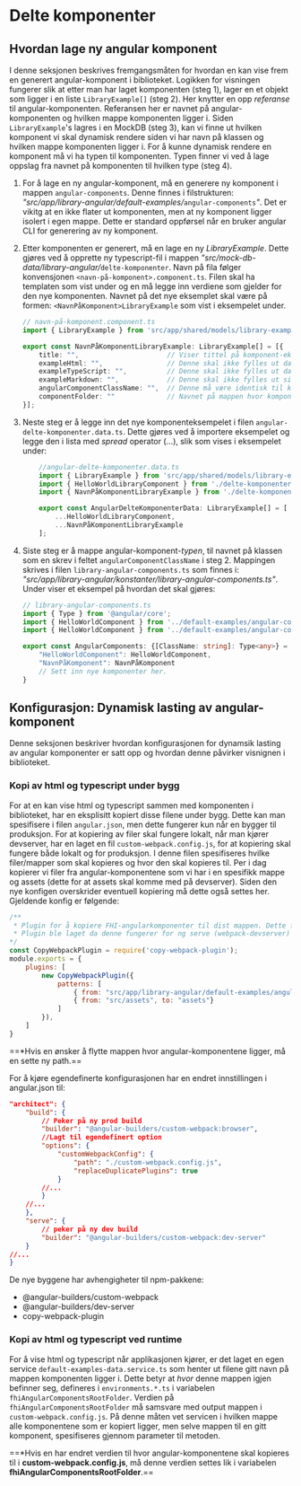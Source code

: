 # Delte komponenter

## Hvordan lage ny angular komponent

I denne seksjonen beskrives fremgangsmåten for hvordan en kan vise frem en generert angular-komponent i biblioteket. Logikken for visningen fungerer slik at etter man har laget komponenten (steg 1), lager en et objekt som ligger i en liste `LibraryExample[]` (steg 2). Her knytter en opp _referanse_ til angular-komponenten. Referansen her er navnet på angular-komponenten og hvilken mappe komponenten ligger i. Siden `LibraryExample`'s lagres i en MockDB (steg 3), kan vi finne ut hvilken komponent vi skal dynamisk rendere siden vi har navn på klassen og hvilken mappe komponenten ligger i. For å kunne dynamisk rendere en komponent må vi ha typen til komponenten. Typen finner vi ved å lage oppslag fra navnet på komponenten til hvilken type (steg 4).

1. For å lage en ny angular-komponent, må en generere ny komponent i mappen `angular-components`. Denne finnes i filstrukturen: _"src/app/library-angular/default-examples/_`angular-components`_"_. Det er vikitg at en ikke flater ut komponenten, men at ny komponent ligger isolert i egen mappe. Dette er standard oppførsel når en bruker angular CLI for generering av ny komponent.


2. Etter komponenten er generert, må en lage en ny _LibraryExample_. Dette gjøres ved å opprette ny typescript-fil i mappen _"src/mock-db-data/library-angular/_`delte-komponenter`. Navn på fila følger konvensjonen `<navn-på-komponent>.component.ts`. Filen skal ha templaten som vist under og en må legge inn verdiene som gjelder for den nye komponenten. Navnet på det nye eksemplet skal være på formen: `<NavnPåKomponent>LibraryExample` som vist i eksempelet under.
    ```ts
    // navn-på-komponent.component.ts
    import { LibraryExample } from 'src/app/shared/models/library-example.model';

    export const NavnPåKomponentLibraryExample: LibraryExample[] = [{
        title: "",                      // Viser tittel på komponent-eksempelet
        exampleHtml: "",                // Denne skal ikke fylles ut da html hentes automatisk
        exampleTypeScript: "",          // Denne skal ikke fylles ut da typescript hentes automatisk
        exampleMarkdown: "",            // Denne skal ikke fylles ut siden typescript hentes
        angularComponentClassName: "",  // Denne må være identisk til klassenavnet til angular komponenten
        componentFolder: ""             // Navnet på mappen hvor komponenten ligger under
    }];

    ```
3. Neste steg er å legge inn det nye komponenteksempelet i filen `angular-delte-komponenter.data.ts`. Dette gjøres ved å importere eksempelet og legge den i lista med _spread_ operator (...), slik som vises i eksempelet under:
    ```ts
        //angular-delte-komponenter.data.ts
        import { LibraryExample } from 'src/app/shared/models/library-example.model';
        import { HelloWorldLibraryComponent } from './delte-komponenter/hello-world.component';
        import { NavnPåKomponentLibraryExample } from './delte-komponenter/navn-på-komponent.component.ts';

        export const AngularDelteKomponenterData: LibraryExample[] = [
            ...HelloWorldLibraryComponent,
            ...NavnPåKomponentLibraryExample
        ];
    ```
4. Siste steg er å mappe angular-komponent-_typen_, til navnet på klassen som en skrev i feltet `angularComponentClassName` i steg 2. Mappingen skrives i filen `library-angular-components.ts` som finnes i: _"src/app/library-angular/konstanter/library-angular-components.ts"_. Under viser et eksempel på hvordan det skal gjøres:
    ```ts
    // library-angular-components.ts
    import { Type } from '@angular/core';
    import { HelloWorldComponent } from '../default-examples/angular-components/hello-world/hello-world.component';
    import { HelloWorldComponent } from '../default-examples/angular-components/navn-på-komponent/navn-på-komponent.component';

    export const AngularComponents: {[ClassName: string]: Type<any>} = {
        "HelloWorldComponent": HelloWorldComponent,
        "NavnPåKomponent": NavnPåKomponent
        // Sett inn nye komponenter her.
    }
    ```
## Konfigurasjon: Dynamisk lasting av angular-komponent

Denne seksjonen beskriver hvordan konfigurasjonen for dynamsik lasting av angular komponenter er satt opp og hvordan denne påvirker visnignen i biblioteket.

### Kopi av html og typescript under bygg
For at en kan vise html og typescript sammen med komponenten i biblioteket, har en eksplisitt kopiert disse filene under bygg. Dette kan man spesifisere i filen `angular.json`, men dette fungerer kun når en bygger til produksjon. For at kopiering av filer skal fungere lokalt, når man kjører devserver, har en laget en fil `custom-webpack.config.js`, for at kopiering skal fungere både lokalt og for produksjon. I denne filen spesifiseres hvilke filer/mapper som skal kopieres og hvor den skal kopieres til.
Per i dag kopierer vi filer fra angular-komponentene som vi har i en spesifikk mappe og assets (dette for at assets skal komme med på devserver). Siden den nye konfigen overskrider eventuell kopiering må dette også settes her. Gjeldende konfig er følgende:
```js
/** 
 * Plugin for å kopiere FHI-angularkomponenter til dist mappen. Dette for å vise implementasjonen for html og ts filene.
 * Plugin ble laget da denne fungerer for ng serve (webpack-devserver) også.
*/
const CopyWebpackPlugin = require('copy-webpack-plugin');
module.exports = {
    plugins: [
        new CopyWebpackPlugin({
            patterns: [
                { from: "src/app/library-angular/default-examples/angular-components", to: "angular-components"},
                { from: "src/assets", to: "assets"}
            ]
        }),
    ]
}
```

==*Hvis en ønsker å flytte mappen hvor angular-komponentene ligger, må en sette ny path.==

For å kjøre egendefinerte konfigurasjonen har en endret innstillingen i angular.json til:
```json
"architect": {
    "build": {
        // Peker på ny prod build
        "builder": "@angular-builders/custom-webpack:browser", 
        //Lagt til egendefinert option
        "options": {
            "customWebpackConfig": {
                "path": "./custom-webpack.config.js",
                "replaceDuplicatePlugins": true
            }
        //...
        }
    //...
    },
    "serve": {
        // peker på ny dev build
        "builder": "@angular-builders/custom-webpack:dev-server"
    }
//...
}
```
De nye byggene har avhengigheter til npm-pakkene:
- @angular-builders/custom-webpack
- @angular-builders/dev-server
- copy-webpack-plugin

### Kopi av html og typescript ved runtime
For å vise html og typescript når applikasjonen kjører, er det laget en egen service `default-examples-data.service.ts` som henter ut filene gitt navn på mappen komponenten ligger i. Dette betyr at _hvor_ denne mappen igjen befinner seg, defineres i `environments.*.ts` i variabelen `fhiAngularComponentsRootFolder`. Verdien på `fhiAngularComponentsRootFolder` må samsvare med output mappen i `custom-webpack.config.js`. På denne måten vet servicen i hvilken mappe alle komponentene som er kopiert ligger, men selve mappen til en gitt komponent, spesifiseres gjennom parameter til metoden.

==*Hvis en har endret verdien til hvor angular-komponentene skal kopieres til i **custom-webpack.config.js**, må denne verdien settes lik i variabelen **fhiAngularComponentsRootFolder**.==
